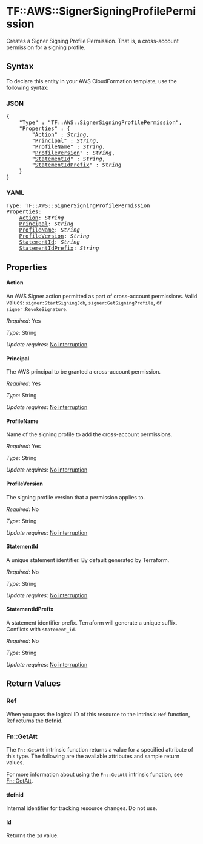 # TF::AWS::SignerSigningProfilePermission

Creates a Signer Signing Profile Permission. That is, a cross-account permission for a signing profile.

## Syntax

To declare this entity in your AWS CloudFormation template, use the following syntax:

### JSON

<pre>
{
    "Type" : "TF::AWS::SignerSigningProfilePermission",
    "Properties" : {
        "<a href="#action" title="Action">Action</a>" : <i>String</i>,
        "<a href="#principal" title="Principal">Principal</a>" : <i>String</i>,
        "<a href="#profilename" title="ProfileName">ProfileName</a>" : <i>String</i>,
        "<a href="#profileversion" title="ProfileVersion">ProfileVersion</a>" : <i>String</i>,
        "<a href="#statementid" title="StatementId">StatementId</a>" : <i>String</i>,
        "<a href="#statementidprefix" title="StatementIdPrefix">StatementIdPrefix</a>" : <i>String</i>
    }
}
</pre>

### YAML

<pre>
Type: TF::AWS::SignerSigningProfilePermission
Properties:
    <a href="#action" title="Action">Action</a>: <i>String</i>
    <a href="#principal" title="Principal">Principal</a>: <i>String</i>
    <a href="#profilename" title="ProfileName">ProfileName</a>: <i>String</i>
    <a href="#profileversion" title="ProfileVersion">ProfileVersion</a>: <i>String</i>
    <a href="#statementid" title="StatementId">StatementId</a>: <i>String</i>
    <a href="#statementidprefix" title="StatementIdPrefix">StatementIdPrefix</a>: <i>String</i>
</pre>

## Properties

#### Action

An AWS Signer action permitted as part of cross-account permissions. Valid values: `signer:StartSigningJob`, `signer:GetSigningProfile`, or `signer:RevokeSignature`.

_Required_: Yes

_Type_: String

_Update requires_: [No interruption](https://docs.aws.amazon.com/AWSCloudFormation/latest/UserGuide/using-cfn-updating-stacks-update-behaviors.html#update-no-interrupt)

#### Principal

The AWS principal to be granted a cross-account permission.

_Required_: Yes

_Type_: String

_Update requires_: [No interruption](https://docs.aws.amazon.com/AWSCloudFormation/latest/UserGuide/using-cfn-updating-stacks-update-behaviors.html#update-no-interrupt)

#### ProfileName

Name of the signing profile to add the cross-account permissions.

_Required_: Yes

_Type_: String

_Update requires_: [No interruption](https://docs.aws.amazon.com/AWSCloudFormation/latest/UserGuide/using-cfn-updating-stacks-update-behaviors.html#update-no-interrupt)

#### ProfileVersion

The signing profile version that a permission applies to.

_Required_: No

_Type_: String

_Update requires_: [No interruption](https://docs.aws.amazon.com/AWSCloudFormation/latest/UserGuide/using-cfn-updating-stacks-update-behaviors.html#update-no-interrupt)

#### StatementId

A unique statement identifier. By default generated by Terraform.

_Required_: No

_Type_: String

_Update requires_: [No interruption](https://docs.aws.amazon.com/AWSCloudFormation/latest/UserGuide/using-cfn-updating-stacks-update-behaviors.html#update-no-interrupt)

#### StatementIdPrefix

A statement identifier prefix. Terraform will generate a unique suffix. Conflicts with `statement_id`.

_Required_: No

_Type_: String

_Update requires_: [No interruption](https://docs.aws.amazon.com/AWSCloudFormation/latest/UserGuide/using-cfn-updating-stacks-update-behaviors.html#update-no-interrupt)

## Return Values

### Ref

When you pass the logical ID of this resource to the intrinsic `Ref` function, Ref returns the tfcfnid.

### Fn::GetAtt

The `Fn::GetAtt` intrinsic function returns a value for a specified attribute of this type. The following are the available attributes and sample return values.

For more information about using the `Fn::GetAtt` intrinsic function, see [Fn::GetAtt](https://docs.aws.amazon.com/AWSCloudFormation/latest/UserGuide/intrinsic-function-reference-getatt.html).

#### tfcfnid

Internal identifier for tracking resource changes. Do not use.

#### Id

Returns the <code>Id</code> value.

